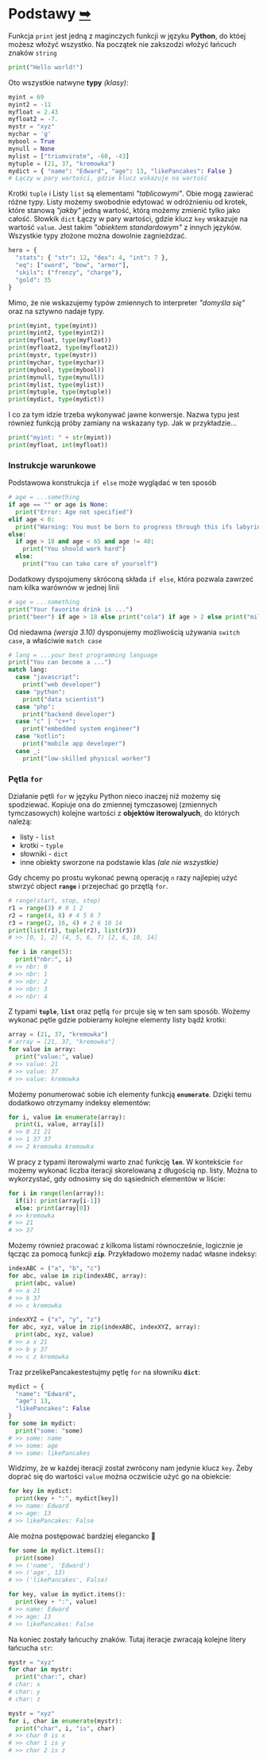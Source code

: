 # Podstawy [➥](./readme.md)

Funkcja `print` jest jedną z maginczych funkcji w języku **Python**, do któej możesz włożyć wszystko.
Na początek nie zakszodzi włożyć łańcuch znaków `string`

```py
print("Hello world!")
```

Oto wszystkie natwyne **typy** _(klasy)_:

```py
myint = 69
myint2 = -11
myfloat = 2.43
myfloat2 = -7.
mystr = "xyz"
mychar = 'g'
mybool = True
mynull = None
mylist = ["triumvirate", -60, -43]
mytuple = (21, 37, "kremowka")
mydict = { "name": "Edward", "age": 13, "likePancakes": False }
# Łączy w pary wartości, gdzie klucz wskazuje na wartość
```

Krotki `tuple` i Listy `list` są elementami _"tablicowymi"_. Obie mogą zawierać różne typy. Listy możemy  swobodnie edytować w odróżnieniu od krotek, które stanową _"jakby"_ jedną wartość, którą możemy zmienić tylko jako całość. Słowkik `dict` Łączy w pary wartości, gdzie klucz `key` wskazuje na wartość `value`. Jest takim _"obiektem standardowym"_ z innych języków. Wszystkie typy złożone można dowolnie zagnieżdzać.

```py
hero = {
  "stats": { "str": 12, "dex": 4, "int": 7 },
  "eq": ["sword", "bow", "armor"],
  "skils": ("frenzy", "charge"),
  "gold": 35
}
```

Mimo, że nie wskazujemy typów zmiennych to interpreter _"domyśla się"_ oraz na sztywno nadaje typy.

```py
print(myint, type(myint))
print(myint2, type(myint2))
print(myfloat, type(myfloat))
print(myfloat2, type(myfloat2))
print(mystr, type(mystr))
print(mychar, type(mychar))
print(mybool, type(mybool))
print(mynull, type(mynull))
print(mylist, type(mylist))
print(mytuple, type(mytuple))
print(mydict, type(mydict))
```

I co za tym idzie trzeba wykonywać jawne konwersje. Nazwa typu jest również funkcją próby zamiany na wskazany typ. Jak w przykładzie...

```py
print("myint: " + str(myint))
print(myfloat, int(myfloat))
```

### Instrukcje warunkowe

Podstawowa konstrukcja `if else` może wyglądać w ten sposób

```py
# age = ...something
if age == "" or age is None:
  print("Error: Age not specified")
elif age < 0:
  print("Warning: You must be born to progress through this ifs labyrinth")
else:
  if age > 18 and age < 65 and age != 40:
    print("You should work hard")
  else:
    print("You can take care of yourself")
```

Dodatkowy dyspojumeny skróconą składa `if else`, która pozwala zawrzeć nam kilka warównów w jednej linii

```py
# age = ...something
print("Your favorite drink is ...")
print("beer") if age > 18 else print("cola") if age > 2 else print("milk")
```

Od niedawna _(wersja 3.10)_ dysponujemy możliwością używania `switch case`, a właściwie `match case`

```py
# lang = ...your best programming language
print("You can become a ...")
match lang:
  case "javascript":
    print("web developer")
  case "python":
    print("data scientist")
  case "php":
    print("backend developer")
  case "c" | "c++":
    print("embedded system engineer")
  case "kotlin":
    print("mobile app developer")
  case _:
    print("low-skilled physical worker")
```

### Pętla `for`

Działanie pętli `for` w języku Python nieco inaczej niż możemy się spodziewać. Kopiuje ona do zmiennej tymczasowej (zmiennych tymczasowych) kolejne wartości z **objektów iterowalyuch**, do których należą:

- listy - `list`
- krotki - `typle`
- słowniki - `dict`
- inne obiekty sworzone na podstawie klas _(ale nie wszystkie)_

Gdy chcemy po prostu wykonać pewną operację `n` razy najlepiej użyć stwrzyć object **`range`** i przejechać go przętlą `for`.

```py
# range(start, stop, step)
r1 = range(3) # 0 1 2
r2 = range(4, 8) # 4 5 6 7
r3 = range(2, 16, 4) # 2 6 10 14
print(list(r1), tuple(r2), list(r3))
# >> [0, 1, 2] (4, 5, 6, 7) [2, 6, 10, 14]
```

```py
for i in range(5):
  print("nbr:", i)
# >> nbr: 0
# >> nbr: 1
# >> nbr: 2
# >> nbr: 3
# >> nbr: 4
```

Z typami **`tuple`**, **`list`** oraz pętlą `for` prcuje się w ten sam sposób. Wożemy wykonać pętle gdzie pobieramy kolejne elementy listy bądź krotki:

```py
array = (21, 37, "kremowka")
# array = [21, 37, "kremowka"]
for value in array:
  print("value:", value)
# >> value: 21
# >> value: 37
# >> value: kremowka
```

Możemy ponumerować sobie ich elementy funkcją **`enumerate`**. Dzięki temu dodatkowo otrzymamy indeksy elementów:

```py
for i, value in enumerate(array):
  print(i, value, array[i])
# >> 0 21 21
# >> 1 37 37
# >> 2 kremowka kremowka
```

W pracy z typami iterowalymi warto znać funkcję **`len`**. 
W kontekście `for` możemy wykonać liczba iteracji skorelowaną z długością np. listy. Można to wykorzystać, gdy odnosimy się do sąsiednich elementów w liście:

```py
for i in range(len(array)):
  if(i): print(array[i-1])
  else: print(array[0])
# >> kremowka
# >> 21
# >> 37
```

Możemy również pracować z kilkoma listami równocześnie, logicznie je łącząc za pomocą funkcji **`zip`**. Przykładowo możemy nadać własne indeksy:

```py
indexABC = ("a", "b", "c")
for abc, value in zip(indexABC, array):
  print(abc, value)
# >> a 21
# >> b 37
# >> c kremowka
```

```py
indexXYZ = ("x", "y", "z")
for abc, xyz, value in zip(indexABC, indexXYZ, array):
  print(abc, xyz, value)
# >> a x 21
# >> b y 37
# >> c z kremowka
```

Traz przelikePancakestestujmy pętlę `for` na słowniku **`dict`**:

```py
mydict = {
  "name": "Edward",
  "age": 13,
  "likePancakes": False
}
for some in mydict:
  print("some: "some)
# >> some: name
# >> some: age
# >> some: likePancakes
```

Widzimy, że w każdej iteracji został zwrócony nam jedynie klucz `key`. Żeby doprać się do wartości `value` można oczwiście użyć go na obiekcie: 

```py
for key in mydict:
  print(key + ":", mydict[key])
# >> name: Edward
# >> age: 13
# >> likePancakes: False
```

Ale można postępować bardziej elegancko 🧐

```py
for some in mydict.items():
  print(some)
# >> ('name', 'Edward')
# >> ('age', 13)
# >> ('likePancakes', False)

for key, value in mydict.items():
  print(key + ":", value)
# >> name: Edward
# >> age: 13
# >> likePancakes: False
```

Na koniec zostały łańcuchy znaków. Tutaj iteracje zwracają kolejne litery łańcucha `str`:

```py
mystr = "xyz"
for char in mystr:
  print("char:", char)
# char: x
# char: y
# char: z

mystr = "xyz"
for i, char in enumerate(mystr):
  print("char", i, "is", char)
# >> char 0 is x
# >> char 1 is y
# >> char 2 is z
```